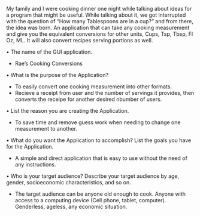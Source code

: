 My family and I were cooking dinner one night while talking about ideas for a program that
might be useful. While talking about it, we got
interrupted with the question of “How many Tablespoons are in a cup?” and from there,
the idea was born. An application that can take any cooking measurement and give you
the equivalent conversions for other units, Cups, Tsp, Tbsp, Fl Oz, ML. It will also convert recipes serving portions as well. 

• The name of the GUI application.
- Rae’s Cooking Conversions
  
• What is the purpose of the Application?
- To easily convert one cooking measurement into other formats.
- Recieve a receipt from user and the number of servings it provides, then converts the receipe for another desired nbumber of users.
  
• List the reason you are creating the Application.
- To save time and remove guess work when needing to change one
measurement to another.

• What do you want the Application to accomplish? List the goals you have for the
Application.
- A simple and direct application that is easy to use without the need of any
instructions.

• Who is your target audience? Describe your target audience by age, gender,
socioeconomic characteristics, and so on.
- The target audience can be anyone old enough to cook. Anyone with
access to a computing device (Cell phone, tablet, computer). Genderless,
ageless, any economic situation.
